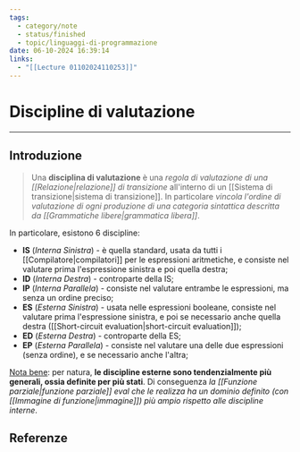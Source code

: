 ```yaml
---
tags:
  - category/note
  - status/finished
  - topic/linguaggi-di-programmazione
date: 06-10-2024 16:39:14
links:
  - "[[Lecture 01102024110253]]"
---
```

# Discipline di valutazione
---
## Introduzione
> Una **disciplina di valutazione** è una _regola di valutazione di una [[Relazione|relazione]] di transizione_ all'interno di un [[Sistema di transizione|sistema di transizione]]. In particolare _vincola l'ordine di valutazione di ogni produzione di una categoria sintattica descritta da [[Grammatiche libere|grammatica libera]]_.

In particolare, esistono 6 discipline:
- **IS** (_Interna Sinistra_) - è quella standard, usata da tutti i [[Compilatore|compilatori]] per le espressioni aritmetiche, e consiste nel valutare prima l'espressione sinistra e poi quella destra;
- **ID** (_Interna Destra_) - controparte della IS;
- **IP** (_Interna Parallela_) - consiste nel valutare entrambe le espressioni, ma senza un ordine preciso;
- **ES** (_Esterna Sinistra_) - usata nelle espressioni booleane, consiste nel valutare prima l'espressione sinistra, e poi se necessario anche quella destra ([[Short-circuit evaluation|short-circuit evaluation]]);
- **ED** (_Esterna Destra_) - controparte della ES;
- **EP** (_Esterna Parallela_) - consiste nel valutare una delle due espressioni (senza ordine), e se necessario anche l'altra;

<u>Nota bene</u>: per natura, **le discipline esterne sono tendenzialmente più generali, ossia definite per più stati**. Di conseguenza _la [[Funzione parziale|funzione parziale]] $\text{eval}$ che le realizza ha un dominio definito (con [[Immagine di funzione|immagine]]) più ampio rispetto alle discipline interne_.

## Referenze